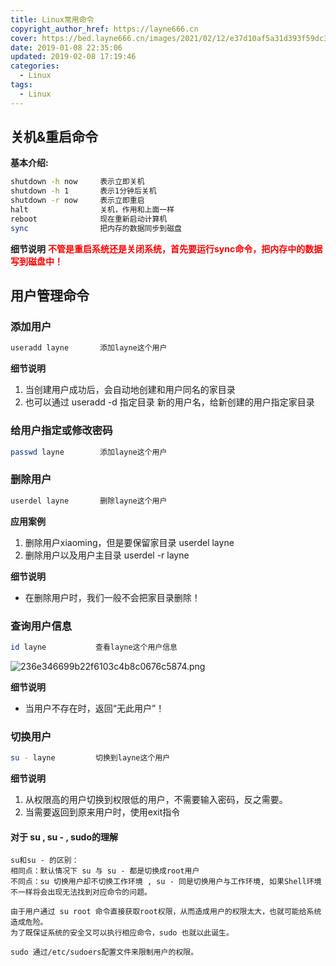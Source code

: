```yaml
---
title: Linux常用命令
copyright_author_href: https://layne666.cn
cover: https://bed.layne666.cn/images/2021/02/12/e37d10af5a31d393f59dc32c7c73d633.jpg
date: 2019-01-08 22:35:06
updated: 2019-02-08 17:19:46
categories: 
  - Linux
tags: 
  - Linux
---
```


## 关机&重启命令

**基本介绍:**

```bash
shutdown -h now     表示立即关机
shutdown -h 1       表示1分钟后关机
shutdown -r now     表示立即重启
halt                关机，作用和上面一样
reboot              现在重新启动计算机
sync                把内存的数据同步到磁盘
```

**细节说明**
<font color=#FF0000>**不管是重启系统还是关闭系统，首先要运行sync命令，把内存中的数据写到磁盘中！**</font>

## 用户管理命令

### 添加用户

```bash
useradd layne       添加layne这个用户
```

**细节说明**

1. 当创建用户成功后，会自动地创建和用户同名的家目录
2. 也可以通过 useradd -d 指定目录 新的用户名，给新创建的用户指定家目录

### 给用户指定或修改密码

```bash
passwd layne        添加layne这个用户
```

### 删除用户

```bash
userdel layne       删除layne这个用户
```

**应用案例**

1. 删除用户xiaoming，但是要保留家目录
userdel layne
2. 删除用户以及用户主目录
userdel -r layne

**细节说明**

* 在删除用户时，我们一般不会把家目录删除！

### 查询用户信息

```bash
id layne           查看layne这个用户信息
```

![236e346699b22f6103c4b8c0676c5874.png](https://bed.layne666.cn/images/2021/02/12/236e346699b22f6103c4b8c0676c5874.png)

**细节说明**

- 当用户不存在时，返回“无此用户”！

### 切换用户

```bash
su - layne         切换到layne这个用户
```

**细节说明**

1. 从权限高的用户切换到权限低的用户，不需要输入密码，反之需要。
2. 当需要返回到原来用户时，使用exit指令

#### **对于 su , su - , sudo的理解**

```
su和su - 的区别： 
相同点：默认情况下 su 与 su - 都是切换成root用户
不同点：su 切换用户却不切换工作环境 , su - 同是切换用户与工作环境, 如果Shell环境不一样将会出现无法找到对应命令的问题。

由于用户通过 su root 命令直接获取root权限，从而造成用户的权限太大，也就可能给系统造成危险。
为了既保证系统的安全又可以执行相应命令，sudo 也就以此诞生。

sudo 通过/etc/sudoers配置文件来限制用户的权限。
```